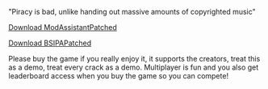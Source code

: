 "Piracy is bad, unlike handing out massive amounts of copyrighted music"

[Download ModAssistantPatched](https://github.com/TokkenDev/ModAssistantPatchedContinued/releases/tag/modassistantpatched-v1.1.35)

[Download BSIPAPatched](https://github.com/TokkenDev/ModAssistantPatchedContinued/releases/tag/bsipapatched)

Please buy the game if you really enjoy it, it supports the creators, treat this as a demo, treat every crack as a demo. Multiplayer is fun and you also get leaderboard access when you buy the game so you can compete!
